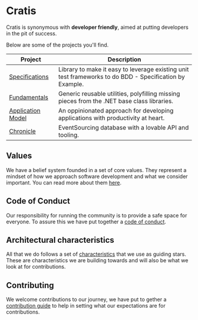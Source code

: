 # Cratis

Cratis is synonymous with **developer friendly**, aimed at putting developers in the pit of success.

Below are some of the projects you'll find.

| Project | Description |
| ------- | ----------- |
| [Specifications](https://github.com/cratis/specifications) | Library to make it easy to leverage existing unit test frameworks to do BDD - Specification by Example. |
| [Fundamentals](https://github.com/cratis/fundamentals) | Generic reusable utilities, polyfilling missing pieces from the .NET base class libraries. |
| [Application Model](https://github.com/cratis/applicationmodel) | An oppinionated approach for developing applications with productivity at heart. |
| [Chronicle](https://github.com/cratis/chronicle) | EventSourcing database with a lovable API and tooling. |

## Values

We have a belief system founded in a set of core values.
They represent a mindset of how we approach software development and what we
consider important. You can read more about them [here](/values.md).

## Code of Conduct

Our responsibility for running the community is to provide a safe space for everyone. To assure this
we have put together a [code of conduct](/CODE_OF_CONDUCT.md).

## Architectural characteristics

All that we do follows a set of [characteristics](/characteristics.md) that we use as guiding stars.
These are characteristics we are building towards and will also be what we look at for contributions.

## Contributing

We welcome contributions to our journey, we have put to gether a [contribution guide](/contributing.md)
to help in setting what our expectations are for contributions.

